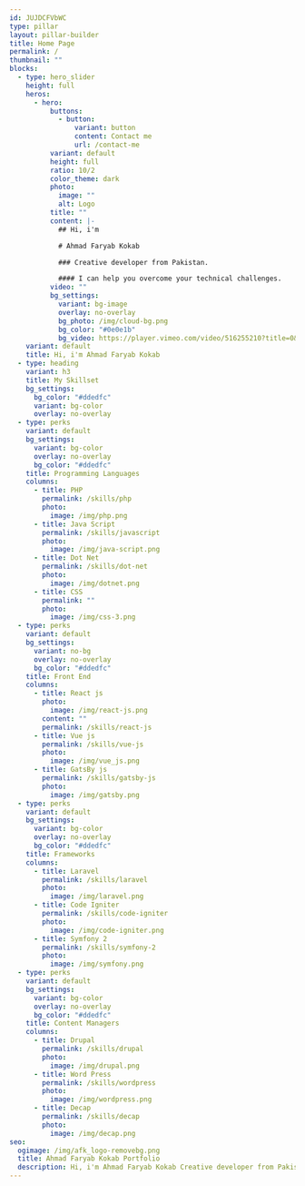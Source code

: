 ```yaml
---
id: JUJDCFVbWC
type: pillar
layout: pillar-builder
title: Home Page
permalink: /
thumbnail: ""
blocks:
  - type: hero_slider
    height: full
    heros:
      - hero:
          buttons:
            - button:
                variant: button
                content: Contact me
                url: /contact-me
          variant: default
          height: full
          ratio: 10/2
          color_theme: dark
          photo:
            image: ""
            alt: Logo
          title: ""
          content: |-
            ## Hi, i'm

            # Ahmad Faryab Kokab

            ### Creative developer from Pakistan.

            #### I can help you overcome your technical challenges.
          video: ""
          bg_settings:
            variant: bg-image
            overlay: no-overlay
            bg_photo: /img/cloud-bg.png
            bg_color: "#0e0e1b"
            bg_video: https://player.vimeo.com/video/516255210?title=0&portrait=0&byline=0&autoplay=1&muted=true&controls=0&loop=1
    variant: default
    title: Hi, i'm Ahmad Faryab Kokab
  - type: heading
    variant: h3
    title: My Skillset
    bg_settings:
      bg_color: "#ddedfc"
      variant: bg-color
      overlay: no-overlay
  - type: perks
    variant: default
    bg_settings:
      variant: bg-color
      overlay: no-overlay
      bg_color: "#ddedfc"
    title: Programming Languages
    columns:
      - title: PHP
        permalink: /skills/php
        photo:
          image: /img/php.png
      - title: Java Script
        permalink: /skills/javascript
        photo:
          image: /img/java-script.png
      - title: Dot Net
        permalink: /skills/dot-net
        photo:
          image: /img/dotnet.png
      - title: CSS
        permalink: ""
        photo:
          image: /img/css-3.png
  - type: perks
    variant: default
    bg_settings:
      variant: no-bg
      overlay: no-overlay
      bg_color: "#ddedfc"
    title: Front End
    columns:
      - title: React js
        photo:
          image: /img/react-js.png
        content: ""
        permalink: /skills/react-js
      - title: Vue js
        permalink: /skills/vue-js
        photo:
          image: /img/vue_js.png
      - title: GatsBy js
        permalink: /skills/gatsby-js
        photo:
          image: /img/gatsby.png
  - type: perks
    variant: default
    bg_settings:
      variant: bg-color
      overlay: no-overlay
      bg_color: "#ddedfc"
    title: Frameworks
    columns:
      - title: Laravel
        permalink: /skills/laravel
        photo:
          image: /img/laravel.png
      - title: Code Igniter
        permalink: /skills/code-igniter
        photo:
          image: /img/code-igniter.png
      - title: Symfony 2
        permalink: /skills/symfony-2
        photo:
          image: /img/symfony.png
  - type: perks
    variant: default
    bg_settings:
      variant: bg-color
      overlay: no-overlay
      bg_color: "#ddedfc"
    title: Content Managers
    columns:
      - title: Drupal
        permalink: /skills/drupal
        photo:
          image: /img/drupal.png
      - title: Word Press
        permalink: /skills/wordpress
        photo:
          image: /img/wordpress.png
      - title: Decap
        permalink: /skills/decap
        photo:
          image: /img/decap.png
seo:
  ogimage: /img/afk_logo-removebg.png
  title: Ahmad Faryab Kokab Portfolio
  description: Hi, i'm Ahmad Faryab Kokab Creative developer from Pakistan.
---
```

